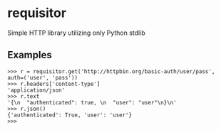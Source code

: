 # requisitor

Simple HTTP library utilizing only Python stdlib

## Examples

```pycon
>>> r = requisitor.get('http://httpbin.org/basic-auth/user/pass', auth=('user', 'pass'))
>>> r.headers['content-type']
'application/json'
>>> r.text
'{\n  "authenticated": true, \n  "user": "user"\n}\n'
>>> r.json()
{'authenticated': True, 'user': 'user'}
>>>
```
